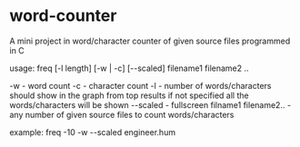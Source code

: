 # word-counter
A mini project in word/character counter of given source files programmed in C

usage: 
freq [-l length] [-w | -c] [--scaled] filename1 filename2 .. 

-w - word count
-c - character count
-l - number of words/characters should show in the graph from top results
     if not specified all the words/characters will be shown
--scaled - fullscreen
filname1 filename2.. - any number of given source files to count words/characters

example:
freq -10 -w --scaled engineer.hum
